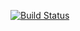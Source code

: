 [![Build Status](https://travis-ci.com/nickollasaranha/udemy-react.svg?branch=main)](https://travis-ci.com/nickollasaranha/udemy-react)